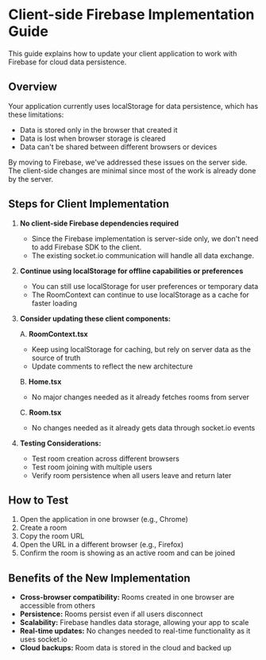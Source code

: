 # Client-side Firebase Implementation Guide

This guide explains how to update your client application to work with Firebase for cloud data persistence.

## Overview

Your application currently uses localStorage for data persistence, which has these limitations:
- Data is stored only in the browser that created it
- Data is lost when browser storage is cleared
- Data can't be shared between different browsers or devices

By moving to Firebase, we've addressed these issues on the server side. The client-side changes are minimal since most of the work is already done by the server.

## Steps for Client Implementation

1. **No client-side Firebase dependencies required**
   - Since the Firebase implementation is server-side only, we don't need to add Firebase SDK to the client.
   - The existing socket.io communication will handle all data exchange.

2. **Continue using localStorage for offline capabilities or preferences**
   - You can still use localStorage for user preferences or temporary data
   - The RoomContext can continue to use localStorage as a cache for faster loading

3. **Consider updating these client components:**

   A. **RoomContext.tsx**
   - Keep using localStorage for caching, but rely on server data as the source of truth
   - Update comments to reflect the new architecture

   B. **Home.tsx**
   - No major changes needed as it already fetches rooms from server

   C. **Room.tsx**
   - No changes needed as it already gets data through socket.io events

4. **Testing Considerations:**
   - Test room creation across different browsers
   - Test room joining with multiple users
   - Verify room persistence when all users leave and return later
   
## How to Test

1. Open the application in one browser (e.g., Chrome)
2. Create a room
3. Copy the room URL
4. Open the URL in a different browser (e.g., Firefox)
5. Confirm the room is showing as an active room and can be joined

## Benefits of the New Implementation

- **Cross-browser compatibility:** Rooms created in one browser are accessible from others
- **Persistence:** Rooms persist even if all users disconnect
- **Scalability:** Firebase handles data storage, allowing your app to scale
- **Real-time updates:** No changes needed to real-time functionality as it uses socket.io
- **Cloud backups:** Room data is stored in the cloud and backed up 